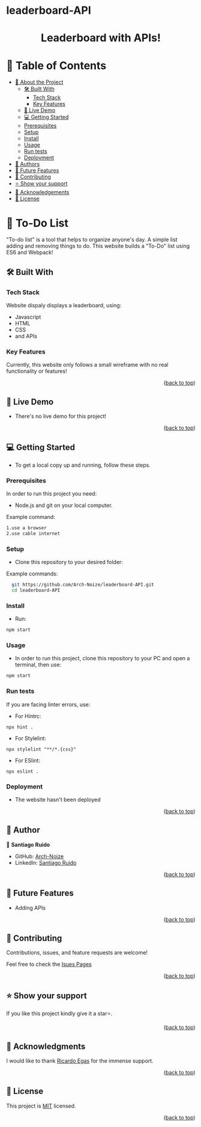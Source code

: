 # leaderboard-API

<a name="readme-top"></a>

<div align="center">
  <h1><b>Leaderboard with APIs!</b></h1>
</div>

# 📗 Table of Contents

- [📖 About the Project](#about-project)
  - [🛠 Built With](#built-with)
    - [Tech Stack](#tech-stack)
    - [Key Features](#key-features)
  - [🚀 Live Demo](#live-demo)
  - [💻 Getting Started](#getting-started)
  - [Prerequisites](#prerequisites)
  - [Setup](#setup)
  - [Install](#install)
  - [Usage](#usage)
  - [Run tests](#run-tests)
  - [Deployment](#deployment)
- [👥 Authors](#authors)
- [🔭 Future Features](#future-features)
- [🤝 Contributing](#contributing)
- [⭐️ Show your support](#support)
- [🙏 Acknowledgements](#acknowledgements)
- [📝 License](#license)

<!-- PROJECT DESCRIPTION -->

# 📖 To-Do List <a name="about-project"></a>

"To-do list" is a tool that helps to organize anyone's day. A simple list adding and removing things to do. This website builds a "To-Do" list using ES6 and Webpack!

## 🛠 Built With <a name="built-with"></a>

### Tech Stack <a name="tech-stack"></a>
Website dispaly displays a leaderboard, using:
- Javascript
- HTML
- CSS
- and APIs

<!-- Features -->

### Key Features <a name="key-features"></a>
Currently, this website only follows a small wireframe with no real functionality or features!

<p align="right">(<a href="#readme-top">back to top</a>)</p>

<!-- LIVE DEMO -->

## 🚀 Live Demo <a name="live-demo"></a>

- There's no live demo for this project!

<p align="right">(<a href="#readme-top">back to top</a>)</p>

<!-- GETTING STARTED -->

## 💻 Getting Started <a name="getting-started"></a>

- To get a local copy up and running, follow these steps.

### Prerequisites

In order to run this project you need:
- Node.js and git on your local computer.

Example command:

```sh
1.use a browser
2.use cable internet
```
 
### Setup

- Clone this repository to your desired folder:

Example commands:

```sh
  git https://github.com/Arch-Noize/leaderboard-API.git
  cd leaderboard-API
```

### Install

- Run:
```sh
npm start
```

### Usage

- In order to run this project, clone this repository to your PC and open a terminal, then use:
```sh
npm start
```

### Run tests

If you are facing linter errors, use:

- For Hintrc:

```
npx hint .
```

- For Stylelint:

```
npx stylelint "**/*.{css}"
```

- For ESlint:

```
npx eslint .
```

### Deployment

- The website hasn't been deployed

<p align="right">(<a href="#readme-top">back to top</a>)</p>

  <!-- AUTHORS -->

## 👥 Author <a name="authors"></a>
👤 **Santiago Ruido**

- GitHub: [Arch-Noize](https://github.com/Arch-Noize)
- LinkedIn: [Santiago Ruido](https://www.linkedin.com/in/santiago-ruido-a1404880/)

<p align="right">(<a href="#readme-top">back to top</a>)</p>

## 🔭 Future Features <a name="future-features"></a>

- Adding APIs

<p align="right">(<a href="#readme-top">back to top</a>)</p>


<!-- CONTRIBUTING -->

## 🤝 Contributing <a name="contributing"></a>

Contributions, issues, and feature requests are welcome!

Feel free to check the [Isues Pages](https://github.com/Arch-Noize/capstone-portfolio/issues)

<p align="right">(<a href="#readme-top">back to top</a>)</p>

<!-- SUPPORT -->

## ⭐️ Show your support <a name="support"></a>

If you like this project kindly give it a star⭐️.

<p align="right">(<a href="#readme-top">back to top</a>)</p>

<!-- ACKNOWLEDGEMENTS -->

## 🙏 Acknowledgments <a name="acknowledgements"></a>

I would like to thank [Ricardo Egas](https://github.com/RicardoEgas) for the immense support.

<p align="right">(<a href="#readme-top">back to top</a>)</p>

<!-- LICENSE -->

## 📝 License <a name="license"></a>

This project is [MIT](./LICENSE) licensed.

<p align="right">(<a href="#readme-top">back to top</a>)</p>

